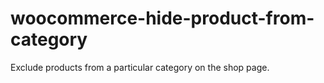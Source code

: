 # woocommerce-hide-product-from-category
Exclude products from a particular category on the shop page.
